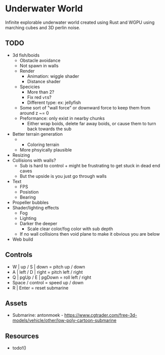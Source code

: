 # Underwater World

Infinite explorable underwater world created using Rust and WGPU using marching cubes and 3D perlin noise.

## TODO

- 3d fish/boids
    - Obstacle avoidance
    - Not spawn in walls
    - Render
        - Animation: wiggle shader
        - Distance shader
    - Specicies
        - More than 2?
        - Fix red `vt`s?
        - Different type: ex: jellyfish
    - Some sort of "wall force" or downward force to keep them from around z ~= 0
    - Preformance: only exist in nearby chunks
        - Either wrap boids, delete far away boids, or cause them to turn back towards the sub
- Better terrain generation
    - + Coloring terrain
    - More phsyically plausible
- Resizing
- Collisions with walls?
    - Sub is hard to control + might be frustrating to get stuck in dead end caves
    - But the upside is you just go through walls
- Text
    - FPS
    - Posistion
    - Bearing
- Propeller bubbles
- Shader/lighting effects
    - Fog
    - Lighting
    - Darker the deeper
        - Scale clear color/fog color with sub depth
    - If no wall collisions then void plane to make it obvious you are below
 - Web build

## Controls

- W | up / S | down = pitch up / down
- A | left / D | right = pitch left / right
- Q | pgUp / E | pgDown = roll left / right
- Space / control = speed up / down
- R | Enter = reset submarine

## Assets

- Submarine: antonmoek - https://www.cgtrader.com/free-3d-models/vehicle/other/low-poly-cartoon-submarine

## Resources

- todo!()
